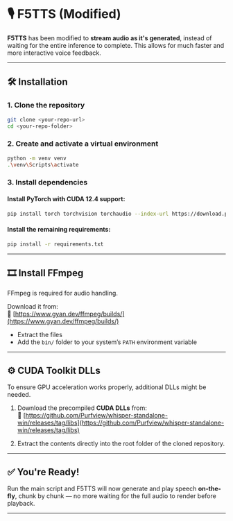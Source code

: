 # 🎙️ F5TTS (Modified)

**F5TTS** has been modified to **stream audio as it's generated**, instead of waiting for the entire inference to complete. This allows for much faster and more interactive voice feedback.

---

## 🛠️ Installation

### 1. Clone the repository

```bash
git clone <your-repo-url>
cd <your-repo-folder>
```

### 2. Create and activate a virtual environment

```bash
python -m venv venv
.\venv\Scripts\activate
```

### 3. Install dependencies

#### Install PyTorch with CUDA 12.4 support:

```bash
pip install torch torchvision torchaudio --index-url https://download.pytorch.org/whl/cu124
```

#### Install the remaining requirements:

```bash
pip install -r requirements.txt
```

---

## 🎞️ Install FFmpeg

FFmpeg is required for audio handling.

Download it from:  
🔗 [https://www.gyan.dev/ffmpeg/builds/](https://www.gyan.dev/ffmpeg/builds/)

- Extract the files
- Add the `bin/` folder to your system’s `PATH` environment variable

---

## ⚙️ CUDA Toolkit DLLs

To ensure GPU acceleration works properly, additional DLLs might be needed.

1. Download the precompiled **CUDA DLLs** from:  
   🔗 [https://github.com/Purfview/whisper-standalone-win/releases/tag/libs](https://github.com/Purfview/whisper-standalone-win/releases/tag/libs)

2. Extract the contents directly into the root folder of the cloned repository.

---

## ✅ You're Ready!

Run the main script and F5TTS will now generate and play speech **on-the-fly**, chunk by chunk — no more waiting for the full audio to render before playback.

---
